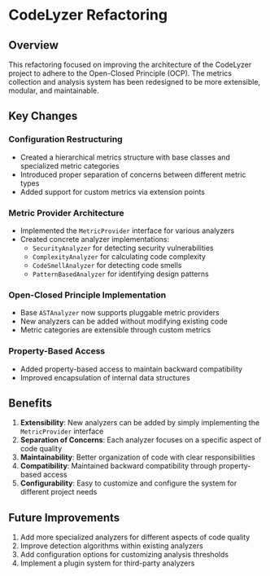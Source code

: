 # CodeLyzer Refactoring

## Overview
This refactoring focused on improving the architecture of the CodeLyzer project to adhere to the Open-Closed Principle (OCP). The metrics collection and analysis system has been redesigned to be more extensible, modular, and maintainable.

## Key Changes

### Configuration Restructuring
- Created a hierarchical metrics structure with base classes and specialized metric categories
- Introduced proper separation of concerns between different metric types
- Added support for custom metrics via extension points

### Metric Provider Architecture
- Implemented the `MetricProvider` interface for various analyzers
- Created concrete analyzer implementations:
  - `SecurityAnalyzer` for detecting security vulnerabilities
  - `ComplexityAnalyzer` for calculating code complexity
  - `CodeSmellAnalyzer` for detecting code smells
  - `PatternBasedAnalyzer` for identifying design patterns

### Open-Closed Principle Implementation
- Base `ASTAnalyzer` now supports pluggable metric providers
- New analyzers can be added without modifying existing code
- Metric categories are extensible through custom metrics

### Property-Based Access
- Added property-based access to maintain backward compatibility
- Improved encapsulation of internal data structures

## Benefits

1. **Extensibility**: New analyzers can be added by simply implementing the `MetricProvider` interface
2. **Separation of Concerns**: Each analyzer focuses on a specific aspect of code quality
3. **Maintainability**: Better organization of code with clear responsibilities
4. **Compatibility**: Maintained backward compatibility through property-based access
5. **Configurability**: Easy to customize and configure the system for different project needs

## Future Improvements

1. Add more specialized analyzers for different aspects of code quality
2. Improve detection algorithms within existing analyzers
3. Add configuration options for customizing analysis thresholds
4. Implement a plugin system for third-party analyzers 